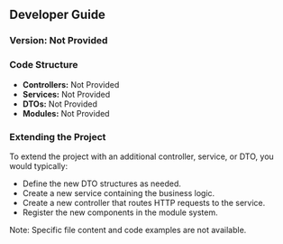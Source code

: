 ## Developer Guide

### Version: Not Provided

### Code Structure

- **Controllers:** Not Provided
- **Services:** Not Provided
- **DTOs:** Not Provided
- **Modules:** Not Provided

### Extending the Project

To extend the project with an additional controller, service, or DTO, you would typically:

- Define the new DTO structures as needed.
- Create a new service containing the business logic.
- Create a new controller that routes HTTP requests to the service.
- Register the new components in the module system.

Note: Specific file content and code examples are not available.
